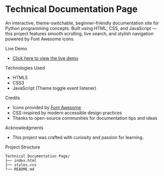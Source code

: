# Technical Documentation Page

An interactive, theme-switchable, beginner-friendly documentation site for Python programming concepts. Built using HTML, CSS, and JavaScript — this project features smooth scrolling, live search, and stylish navigation powered by Font Awesome icons.


Live Demo
- [Click here to view the live demo](https://sayantan-pachal.github.io/FCC_Project/02.Technical%20Documentation%20Page)

Technologies Used
- HTML5
- CSS3
- JavaScript (Theme toggle event listener)

Credits
- Icons provided by [Font Awesome](https://fontawesome.com/)
- CSS-inspired by modern accessible design practices
- Thanks to open-source communities for documentation tips and ideas

Acknowledgments
- This project was crafted with curiosity and passion for learning. 

Project Structure

```
Technical Documentation Page/
├── index.html
├── styles.css
└── README.md
```
